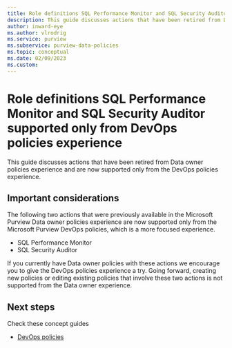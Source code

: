```yaml
---
title: Role definitions SQL Performance Monitor and SQL Security Auditor supported only from DevOps policies experience
description: This guide discusses actions that have been retired from Data owner policies experience and are now supported only from the DevOps policies experience.
author: inward-eye
ms.author: vlrodrig
ms.service: purview
ms.subservice: purview-data-policies
ms.topic: conceptual
ms.date: 02/09/2023
ms.custom:
---
```

# Role definitions SQL Performance Monitor and SQL Security Auditor supported only from DevOps policies experience

This guide discusses actions that have been retired from Data owner policies experience and are now supported only from the DevOps policies experience.

## Important considerations
The following two actions that were previously available in the Microsoft Purview Data owner policies experience are now supported only from the Microsoft Purview DevOps policies, which is a more focused experience.
- SQL Performance Monitor
- SQL Security Auditor

If you currently have Data owner policies with these actions we encourage you to give the DevOps policies experience a try. Going forward, creating new policies or editing existing policies that involve these two actions is not supported from the Data owner experience.

## Next steps
Check these concept guides
* [DevOps policies](concept-policies-devops.md) 
